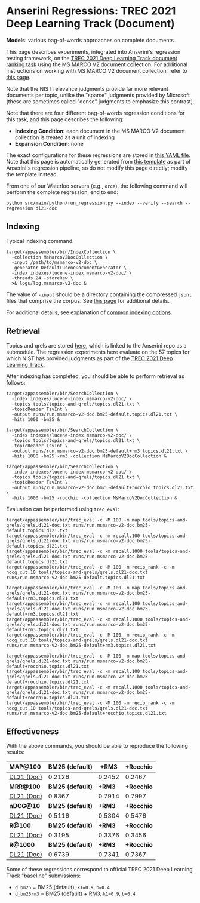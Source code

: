 # Anserini Regressions: TREC 2021 Deep Learning Track (Document)

**Models**: various bag-of-words approaches on complete documents

This page describes experiments, integrated into Anserini's regression testing framework, on the [TREC 2021 Deep Learning Track document ranking task](https://trec.nist.gov/data/deep2021.html) using the MS MARCO V2 document collection.
For additional instructions on working with MS MARCO V2 document collection, refer to [this page](../../docs/experiments-msmarco-v2.md).

Note that the NIST relevance judgments provide far more relevant documents per topic, unlike the "sparse" judgments provided by Microsoft (these are sometimes called "dense" judgments to emphasize this contrast).

Note that there are four different bag-of-words regression conditions for this task, and this page describes the following:

+ **Indexing Condition:** each document in the MS MARCO V2 document collection is treated as a unit of indexing
+ **Expansion Condition:** none

The exact configurations for these regressions are stored in [this YAML file](../../src/main/resources/regression/dl21-doc.yaml).
Note that this page is automatically generated from [this template](../../src/main/resources/docgen/templates/dl21-doc.template) as part of Anserini's regression pipeline, so do not modify this page directly; modify the template instead.

From one of our Waterloo servers (e.g., `orca`), the following command will perform the complete regression, end to end:

```
python src/main/python/run_regression.py --index --verify --search --regression dl21-doc
```

## Indexing

Typical indexing command:

```
target/appassembler/bin/IndexCollection \
  -collection MsMarcoV2DocCollection \
  -input /path/to/msmarco-v2-doc \
  -generator DefaultLuceneDocumentGenerator \
  -index indexes/lucene-index.msmarco-v2-doc/ \
  -threads 24 -storeRaw \
  >& logs/log.msmarco-v2-doc &
```

The value of `-input` should be a directory containing the compressed `jsonl` files that comprise the corpus.
See [this page](../../docs/experiments-msmarco-v2.md) for additional details.

For additional details, see explanation of [common indexing options](../../docs/common-indexing-options.md).

## Retrieval

Topics and qrels are stored [here](https://github.com/castorini/anserini-tools/tree/master/topics-and-qrels), which is linked to the Anserini repo as a submodule.
The regression experiments here evaluate on the 57 topics for which NIST has provided judgments as part of the [TREC 2021 Deep Learning Track](https://trec.nist.gov/data/deep2021.html).

After indexing has completed, you should be able to perform retrieval as follows:

```
target/appassembler/bin/SearchCollection \
  -index indexes/lucene-index.msmarco-v2-doc/ \
  -topics tools/topics-and-qrels/topics.dl21.txt \
  -topicReader TsvInt \
  -output runs/run.msmarco-v2-doc.bm25-default.topics.dl21.txt \
  -hits 1000 -bm25 &

target/appassembler/bin/SearchCollection \
  -index indexes/lucene-index.msmarco-v2-doc/ \
  -topics tools/topics-and-qrels/topics.dl21.txt \
  -topicReader TsvInt \
  -output runs/run.msmarco-v2-doc.bm25-default+rm3.topics.dl21.txt \
  -hits 1000 -bm25 -rm3 -collection MsMarcoV2DocCollection &

target/appassembler/bin/SearchCollection \
  -index indexes/lucene-index.msmarco-v2-doc/ \
  -topics tools/topics-and-qrels/topics.dl21.txt \
  -topicReader TsvInt \
  -output runs/run.msmarco-v2-doc.bm25-default+rocchio.topics.dl21.txt \
  -hits 1000 -bm25 -rocchio -collection MsMarcoV2DocCollection &
```

Evaluation can be performed using `trec_eval`:

```
target/appassembler/bin/trec_eval -c -M 100 -m map tools/topics-and-qrels/qrels.dl21-doc.txt runs/run.msmarco-v2-doc.bm25-default.topics.dl21.txt
target/appassembler/bin/trec_eval -c -m recall.100 tools/topics-and-qrels/qrels.dl21-doc.txt runs/run.msmarco-v2-doc.bm25-default.topics.dl21.txt
target/appassembler/bin/trec_eval -c -m recall.1000 tools/topics-and-qrels/qrels.dl21-doc.txt runs/run.msmarco-v2-doc.bm25-default.topics.dl21.txt
target/appassembler/bin/trec_eval -c -M 100 -m recip_rank -c -m ndcg_cut.10 tools/topics-and-qrels/qrels.dl21-doc.txt runs/run.msmarco-v2-doc.bm25-default.topics.dl21.txt

target/appassembler/bin/trec_eval -c -M 100 -m map tools/topics-and-qrels/qrels.dl21-doc.txt runs/run.msmarco-v2-doc.bm25-default+rm3.topics.dl21.txt
target/appassembler/bin/trec_eval -c -m recall.100 tools/topics-and-qrels/qrels.dl21-doc.txt runs/run.msmarco-v2-doc.bm25-default+rm3.topics.dl21.txt
target/appassembler/bin/trec_eval -c -m recall.1000 tools/topics-and-qrels/qrels.dl21-doc.txt runs/run.msmarco-v2-doc.bm25-default+rm3.topics.dl21.txt
target/appassembler/bin/trec_eval -c -M 100 -m recip_rank -c -m ndcg_cut.10 tools/topics-and-qrels/qrels.dl21-doc.txt runs/run.msmarco-v2-doc.bm25-default+rm3.topics.dl21.txt

target/appassembler/bin/trec_eval -c -M 100 -m map tools/topics-and-qrels/qrels.dl21-doc.txt runs/run.msmarco-v2-doc.bm25-default+rocchio.topics.dl21.txt
target/appassembler/bin/trec_eval -c -m recall.100 tools/topics-and-qrels/qrels.dl21-doc.txt runs/run.msmarco-v2-doc.bm25-default+rocchio.topics.dl21.txt
target/appassembler/bin/trec_eval -c -m recall.1000 tools/topics-and-qrels/qrels.dl21-doc.txt runs/run.msmarco-v2-doc.bm25-default+rocchio.topics.dl21.txt
target/appassembler/bin/trec_eval -c -M 100 -m recip_rank -c -m ndcg_cut.10 tools/topics-and-qrels/qrels.dl21-doc.txt runs/run.msmarco-v2-doc.bm25-default+rocchio.topics.dl21.txt
```

## Effectiveness

With the above commands, you should be able to reproduce the following results:

| **MAP@100**                                                                                                  | **BM25 (default)**| **+RM3**  | **+Rocchio**|
|:-------------------------------------------------------------------------------------------------------------|-----------|-----------|-----------|
| [DL21 (Doc)](https://microsoft.github.io/msmarco/TREC-Deep-Learning)                                         | 0.2126    | 0.2452    | 0.2467    |
| **MRR@100**                                                                                                  | **BM25 (default)**| **+RM3**  | **+Rocchio**|
| [DL21 (Doc)](https://microsoft.github.io/msmarco/TREC-Deep-Learning)                                         | 0.8367    | 0.7914    | 0.7997    |
| **nDCG@10**                                                                                                  | **BM25 (default)**| **+RM3**  | **+Rocchio**|
| [DL21 (Doc)](https://microsoft.github.io/msmarco/TREC-Deep-Learning)                                         | 0.5116    | 0.5304    | 0.5476    |
| **R@100**                                                                                                    | **BM25 (default)**| **+RM3**  | **+Rocchio**|
| [DL21 (Doc)](https://microsoft.github.io/msmarco/TREC-Deep-Learning)                                         | 0.3195    | 0.3376    | 0.3456    |
| **R@1000**                                                                                                   | **BM25 (default)**| **+RM3**  | **+Rocchio**|
| [DL21 (Doc)](https://microsoft.github.io/msmarco/TREC-Deep-Learning)                                         | 0.6739    | 0.7341    | 0.7367    |

Some of these regressions correspond to official TREC 2021 Deep Learning Track "baseline" submissions:

+ `d_bm25` = BM25 (default), `k1=0.9`, `b=0.4`
+ `d_bm25rm3` = BM25 (default) + RM3, `k1=0.9`, `b=0.4`
